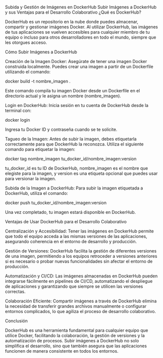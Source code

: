 Subida y Gestión de Imágenes en DockerHub
Subir Imágenes a DockerHub y sus Ventajas para el Desarrollo Colaborativo
¿Qué es DockerHub?

DockerHub es un repositorio en la nube donde puedes almacenar, compartir y gestionar imágenes Docker. Al utilizar DockerHub, las imágenes de tus aplicaciones se vuelven accesibles para cualquier miembro de tu equipo o incluso para otros desarrolladores en todo el mundo, siempre que les otorgues acceso.

Cómo Subir Imágenes a DockerHub

Creación de la Imagen Docker:
Asegúrate de tener una imagen Docker construida localmente. Puedes crear una imagen a partir de un Dockerfile utilizando el comando:

docker build -t nombre_imagen .


Este comando compila tu imagen Docker desde un Dockerfile en el directorio actual y le asigna un nombre (nombre_imagen).


Login en DockerHub:
Inicia sesión en tu cuenta de DockerHub desde la terminal con:

docker login



Ingresa tu Docker ID y contraseña cuando se te solicite.


Tagueo de la Imagen:
Antes de subir la imagen, debes etiquetarla correctamente para que DockerHub la reconozca. Utiliza el siguiente comando para etiquetar la imagen:

docker tag nombre_imagen tu_docker_id/nombre_imagen:version


tu_docker_id es tu ID de DockerHub, nombre_imagen es el nombre que elegiste para la imagen, y version es una etiqueta opcional que puedes usar para versionar la imagen.


Subida de la Imagen a DockerHub:
Para subir la imagen etiquetada a DockerHub, utiliza el comando:

docker push tu_docker_id/nombre_imagen:version





Una vez completado, tu imagen estará disponible en DockerHub.


Ventajas de Usar DockerHub para el Desarrollo Colaborativo

Centralización y Accesibilidad:
Tener las imágenes en DockerHub permite que todo el equipo acceda a las mismas versiones de las aplicaciones, asegurando coherencia en el entorno de desarrollo y producción.


Gestión de Versiones:
DockerHub facilita la gestión de diferentes versiones de una imagen, permitiendo a los equipos retroceder a versiones anteriores si es necesario o probar nuevas funcionalidades sin afectar el entorno de producción.


Automatización y CI/CD:
Las imágenes almacenadas en DockerHub pueden integrarse fácilmente en pipelines de CI/CD, automatizando el despliegue de aplicaciones y garantizando que siempre se utilicen las versiones correctas.


Colaboración Eficiente:
Compartir imágenes a través de DockerHub elimina la necesidad de transferir grandes archivos manualmente o configurar entornos complicados, lo que agiliza el proceso de desarrollo colaborativo.


Conclusión

DockerHub es una herramienta fundamental para cualquier equipo que utilice Docker, facilitando la colaboración, la gestión de versiones y la automatización de procesos. Subir imágenes a DockerHub no solo simplifica el desarrollo, sino que también asegura que las aplicaciones funcionen de manera consistente en todos los entornos.